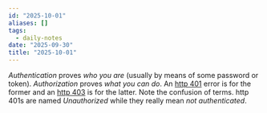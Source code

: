 ```yaml
---
id: "2025-10-01"
aliases: []
tags:
  - daily-notes
date: "2025-09-30"
title: "2025-10-01"
---
```


_Authentication_ proves _who you are_ (usually by means of some password or
token).  _Authorization_ proves _what you can do_. An [http
401](https://developer.mozilla.org/en-US/docs/Web/HTTP/Reference/Status/401)
error is for the former and an [http
403](https://developer.mozilla.org/en-US/docs/Web/HTTP/Reference/Status/403) is
for the latter.  Note the confusion of terms.  http 401s are named _Unauthorized_
while they really mean _not authenticated_.
